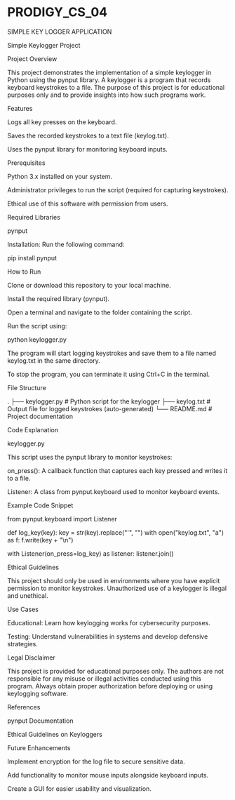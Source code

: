 # PRODIGY_CS_04
SIMPLE KEY LOGGER APPLICATION

Simple Keylogger Project

Project Overview

This project demonstrates the implementation of a simple keylogger in Python using the pynput library. A keylogger is a program that records keyboard keystrokes to a file. The purpose of this project is for educational purposes only and to provide insights into how such programs work.

Features

Logs all key presses on the keyboard.

Saves the recorded keystrokes to a text file (keylog.txt).

Uses the pynput library for monitoring keyboard inputs.

Prerequisites

Python 3.x installed on your system.

Administrator privileges to run the script (required for capturing keystrokes).

Ethical use of this software with permission from users.

Required Libraries

pynput

Installation: Run the following command:

pip install pynput

How to Run

Clone or download this repository to your local machine.

Install the required library (pynput).

Open a terminal and navigate to the folder containing the script.

Run the script using:

python keylogger.py

The program will start logging keystrokes and save them to a file named keylog.txt in the same directory.

To stop the program, you can terminate it using Ctrl+C in the terminal.

File Structure

.
├── keylogger.py       # Python script for the keylogger
├── keylog.txt         # Output file for logged keystrokes (auto-generated)
└── README.md          # Project documentation

Code Explanation

keylogger.py

This script uses the pynput library to monitor keystrokes:

on_press(): A callback function that captures each key pressed and writes it to a file.

Listener: A class from pynput.keyboard used to monitor keyboard events.

Example Code Snippet

from pynput.keyboard import Listener

def log_key(key):
    key = str(key).replace("'", "")
    with open("keylog.txt", "a") as f:
        f.write(key + "\n")

with Listener(on_press=log_key) as listener:
    listener.join()

Ethical Guidelines

This project should only be used in environments where you have explicit permission to monitor keystrokes. Unauthorized use of a keylogger is illegal and unethical.

Use Cases

Educational: Learn how keylogging works for cybersecurity purposes.

Testing: Understand vulnerabilities in systems and develop defensive strategies.

Legal Disclaimer

This project is provided for educational purposes only. The authors are not responsible for any misuse or illegal activities conducted using this program. Always obtain proper authorization before deploying or using keylogging software.

References

pynput Documentation

Ethical Guidelines on Keyloggers

Future Enhancements

Implement encryption for the log file to secure sensitive data.

Add functionality to monitor mouse inputs alongside keyboard inputs.

Create a GUI for easier usability and visualization.


